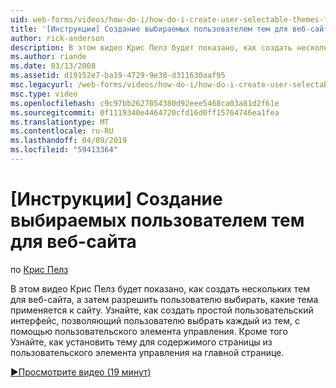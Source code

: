```yaml
---
uid: web-forms/videos/how-do-i/how-do-i-create-user-selectable-themes-for-a-web-site
title: '[Инструкции] Создание выбираемых пользователем тем для веб-сайта | Документация Майкрософт'
author: rick-anderson
description: В этом видео Крис Пелз будет показано, как создать нескольких тем для веб-сайта, а затем разрешить пользователю выбирать, какие тема применяется к сайту. См. в разделе как...
ms.author: riande
ms.date: 03/13/2008
ms.assetid: d19152e7-ba19-4729-9e30-d311630aaf95
msc.legacyurl: /web-forms/videos/how-do-i/how-do-i-create-user-selectable-themes-for-a-web-site
msc.type: video
ms.openlocfilehash: c9c97bb2627054380d92eee5468ca03a81d2f61e
ms.sourcegitcommit: 0f1119340e4464720cfd16d0ff15764746ea1fea
ms.translationtype: MT
ms.contentlocale: ru-RU
ms.lasthandoff: 04/09/2019
ms.locfileid: "59413364"
---
```

# <a name="how-do-i-create-user-selectable-themes-for-a-web-site"></a>[Инструкции] Создание выбираемых пользователем тем для веб-сайта

по [Крис Пелз](https://twitter.com/chrispels)

В этом видео Крис Пелз будет показано, как создать нескольких тем для веб-сайта, а затем разрешить пользователю выбирать, какие тема применяется к сайту. Узнайте, как создать простой пользовательский интерфейс, позволяющий пользователю выбрать каждый из тем, с помощью пользовательского элемента управления. Кроме того Узнайте, как установить тему для содержимого страницы из пользовательского элемента управления на главной странице.

[&#9654;Просмотрите видео (19 минут)](https://channel9.msdn.com/Blogs/ASP-NET-Site-Videos/how-do-i-create-user-selectable-themes-for-a-web-site)
